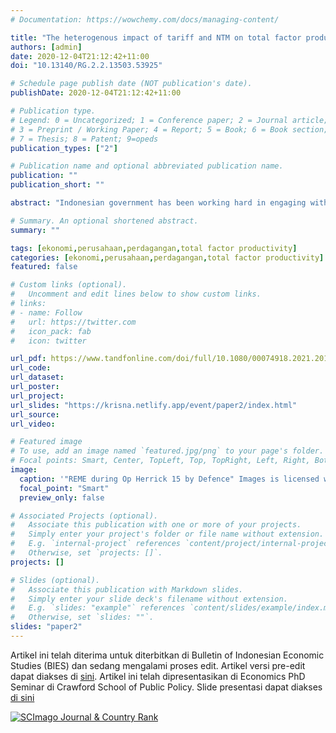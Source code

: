 ```yaml
---
# Documentation: https://wowchemy.com/docs/managing-content/

title: "The heterogenous impact of tariff and NTM on total factor productivity of Indonesian firms"
authors: [admin]
date: 2020-12-04T21:12:42+11:00
doi: "10.13140/RG.2.2.13503.53925"

# Schedule page publish date (NOT publication's date).
publishDate: 2020-12-04T21:12:42+11:00

# Publication type.
# Legend: 0 = Uncategorized; 1 = Conference paper; 2 = Journal article;
# 3 = Preprint / Working Paper; 4 = Report; 5 = Book; 6 = Book section;
# 7 = Thesis; 8 = Patent; 9=opeds
publication_types: ["2"]

# Publication name and optional abbreviated publication name.
publication: ""
publication_short: ""

abstract: "Indonesian government has been working hard in engaging with the world market as average tariff keeps on decreasing. However, it seems to follow the global trend, that is, relying on Non-Tariff Measures (NTM) to regulate its market instead to protect its industries. This paper inspects whether these measures are actually hurt firms by limiting their access to better quality and cheaper foreign inputs. This paper builds from Amiti and Konings (2007), inspecting the impact of trade policy shocks to firm's Total Factor Productivity (TFP). This study finds that tariff and NTMs are hurting firms TFP significantly and causing less employment. The impact is less severe for bigger firms, confirming heterogenous effect of trade policy. The result suggests unintended consequences of protectionism in Indonesian market. Moreover, as the country is looking to boost foreign investment, more protectionism may be regulated to keep markup in the domestic market high as an incentive for foreign investors."

# Summary. An optional shortened abstract.
summary: ""

tags: [ekonomi,perusahaan,perdagangan,total factor productivity]
categories: [ekonomi,perusahaan,perdagangan,total factor productivity]
featured: false

# Custom links (optional).
#   Uncomment and edit lines below to show custom links.
# links:
# - name: Follow
#   url: https://twitter.com
#   icon_pack: fab
#   icon: twitter

url_pdf: https://www.tandfonline.com/doi/full/10.1080/00074918.2021.2016613
url_code:
url_dataset:
url_poster:
url_project:
url_slides: "https://krisna.netlify.app/event/paper2/index.html"
url_source:
url_video:

# Featured image
# To use, add an image named `featured.jpg/png` to your page's folder. 
# Focal points: Smart, Center, TopLeft, Top, TopRight, Left, Right, BottomLeft, Bottom, BottomRight.
image:
  caption: '"REME during Op Herrick 15 by Defence" Images is licensed with CC BY-NC-SA 2.0. To view a copy of this license, visit https://creativecommons.org/licenses/by-nc-sa/2.0'
  focal_point: "Smart"
  preview_only: false

# Associated Projects (optional).
#   Associate this publication with one or more of your projects.
#   Simply enter your project's folder or file name without extension.
#   E.g. `internal-project` references `content/project/internal-project/index.md`.
#   Otherwise, set `projects: []`.
projects: []

# Slides (optional).
#   Associate this publication with Markdown slides.
#   Simply enter your slide deck's filename without extension.
#   E.g. `slides: "example"` references `content/slides/example/index.md`.
#   Otherwise, set `slides: ""`.
slides: "paper2"
---
```


Artikel ini telah diterima untuk diterbitkan di Bulletin of Indonesian Economic Studies (BIES) dan sedang mengalami proses edit. Artikel versi pre-edit dapat diakses di [sini](https://acde.crawford.anu.edu.au/publication/working-papers-trade-and-development/19325/heterogeneous-impact-tariff-and-non-tariff). Artikel ini telah dipresentasikan di Economics PhD Seminar di Crawford School of Public Policy. Slide presentasi dapat diakses [di sini](https://krisna.netlify.app/slides/paper2)

<a href="https://www.scimagojr.com/journalsearch.php?q=19966&amp;tip=sid&amp;exact=no" title="SCImago Journal &amp; Country Rank"><img border="0" src="https://www.scimagojr.com/journal_img.php?id=19966" alt="SCImago Journal &amp; Country Rank"  /></a>